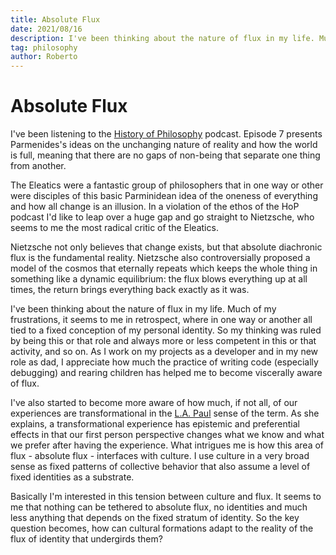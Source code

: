 ```yaml
---
title: Absolute Flux
date: 2021/08/16
description: I've been thinking about the nature of flux in my life. Much of my frustrations, it seems to me in retrospect, where in one way or another all tied to a fixed conception of my personal identity.
tag: philosophy
author: Roberto
---
```


# Absolute Flux

I've been listening to the [History of Philosophy](https://historyofphilosophy.net/) podcast. Episode 7 presents Parmenides's ideas on the unchanging nature of reality and how the world is full, meaning that there are no gaps of non-being that separate one thing from another.

The Eleatics were a fantastic group of philosophers that in one way or other were disciples of this basic Parminidean idea of the oneness of everything and how all change is an illusion. In a violation of the ethos of the HoP podcast I'd like to leap over a huge gap and go straight to Nietzsche, who seems to me the most radical critic of the Eleatics.

Nietzsche not only believes that change exists, but that absolute diachronic flux is the fundamental reality. Nietzsche also controversially proposed a model of the cosmos that eternally repeats which keeps the whole thing in something like a dynamic equilibrium: the flux blows everything up at all times, the return brings everything back exactly as it was.

I've been thinking about the nature of flux in my life. Much of my frustrations, it seems to me in retrospect, where in one way or another all tied to a fixed conception of my personal identity. So my thinking was ruled by being this or that role and always more or less competent in this or that activity, and so on. As I work on my projects as a developer and in my new role as dad, I appreciate how much the practice of writing code (especially debugging) and rearing children has helped me to become viscerally aware of flux.

I've also started to become more aware of how much, if not all, of our experiences are transformational in the [L.A. Paul](https://en.wikipedia.org/wiki/Transformative_Experience) sense of the term. As she explains, a transformational experience has epistemic and preferential effects in that our first person perspective changes what we know and what we prefer after having the experience. What intrigues me is how this area of flux - absolute flux - interfaces with culture. I use culture in a very broad sense as fixed patterns of collective behavior that also assume a level of fixed identities as a substrate.

Basically I'm interested in this tension between culture and flux. It seems to me that nothing can be tethered to absolute flux, no identities and much less anything that depends on the fixed stratum of identity. So the key question becomes, how can cultural formations adapt to the reality of the flux of identity that undergirds them?
